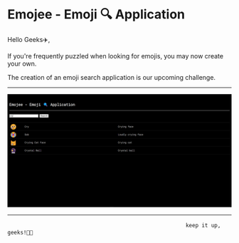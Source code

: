 # Emojee - Emoji 🔍 Application



Hello Geeks✈️,

If you're frequently puzzled when looking for emojis, you may now create your own. 

The creation of an emoji search application is our upcoming challenge.

<hr>

![](./images/emoji.png)

<hr>

                                                            keep it up, geeks!👩‍💻
